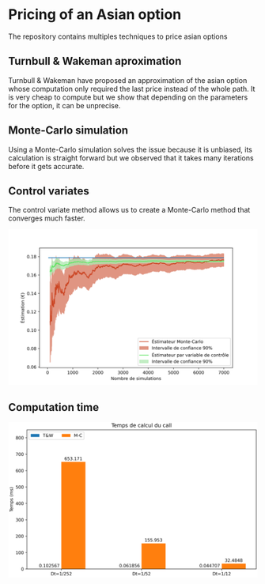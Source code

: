 # Pricing of an Asian option

The repository contains multiples techniques to price asian options

## Turnbull & Wakeman aproximation

Turnbull & Wakeman have proposed an approximation of the asian option whose computation only required the last price instead of the whole path. It is very cheap to compute but we show that depending on the parameters for the option, it can be unprecise.

## Monte-Carlo simulation

Using a Monte-Carlo simulation solves the issue because it is unbiased, its calculation is straight forward but we observed that it takes many iterations before it gets accurate.

## Control variates

The control variate method allows us to create a Monte-Carlo method that converges much faster.


![](figures/monte_carlo_conv.png)

## Computation time



![](figures/times.png)